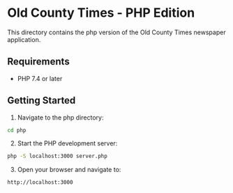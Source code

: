 # Old County Times - PHP Edition

This directory contains the php version of the Old County Times newspaper application.

## Requirements

- PHP 7.4 or later

## Getting Started

1. Navigate to the php directory:
```bash
cd php
```

2. Start the PHP development server:
```bash
php -S localhost:3000 server.php
```

3. Open your browser and navigate to:
```
http://localhost:3000
```
